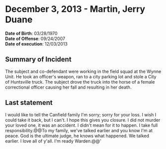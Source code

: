 # December 3, 2013 - Martin, Jerry Duane

**Date of Birth**: 03/28/1970<br/>
**Date of Offense**: 09/24/2007<br/>
**Date of execution**: 12/03/2013<br/>

## Summary of Incident
The subject and co-defendant were working in the field squad at the Wynne Unit. He took an officer's weapon, ran to a city parking lot and stole a City of Huntsville truck. The subject drove the truck into the horse of a female correctional officer causing her fall and resulting in her death.

## Last statement
I would like to tell the Canfield family I'm sorry; sorry for your loss. I wish I could take it back, but I can't. I hope this gives you closure. I did not murder your loved one, it was an accident. I didn't mean for it to happen. I take full responsibility.@@To my family, we've talked earlier and you know I'm at peace. God is the ultimate judge, he knows what happened. We talked earlier. I love all of y'all. I'm ready Warden.@@'
